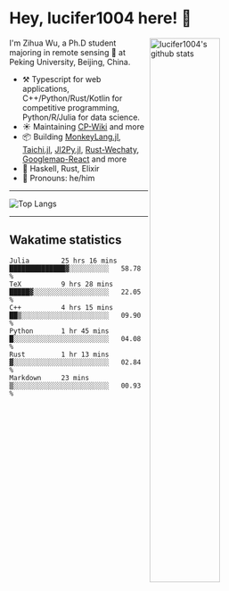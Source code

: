 # Hey, lucifer1004 here! :wave:

<img width="50%" align="right" alt="lucifer1004's github stats" src="https://github-readme-stats.vercel.app/api?username=lucifer1004&show_icons=true">

I'm Zihua Wu, a Ph.D student majoring in remote sensing :satellite: at Peking University, Beijing, China.

- :hammer_and_pick: Typescript for web applications, C++/Python/Rust/Kotlin for competitive programming, Python/R/Julia for data science.
- :sunny: Maintaining [CP-Wiki](https://cp-wiki.vercel.app) and more 
- :package: Building [MonkeyLang.jl](https://github.com/lucifer1004/MonkeyLang.jl), [Taichi.jl](https://github.com/lucifer1004/Taichi.jl), [Jl2Py.jl](https://github.com/lucifer1004/Jl2Py.jl), [Rust-Wechaty](https://github.com/wechaty/rust-wechaty), [Googlemap-React](https://github.com/googlemap-react/googlemap-react) and more
- :seedling: Haskell, Rust, Elixir
- :man: Pronouns: he/him

---

![Top Langs](https://github-readme-stats.vercel.app/api/top-langs/?username=lucifer1004&layout=compact)

---

## Wakatime statistics

<!--START_SECTION:waka-->

```text
Julia        25 hrs 16 mins  ██████████████▓░░░░░░░░░░   58.78 %
TeX          9 hrs 28 mins   █████▓░░░░░░░░░░░░░░░░░░░   22.05 %
C++          4 hrs 15 mins   ██▒░░░░░░░░░░░░░░░░░░░░░░   09.90 %
Python       1 hr 45 mins    █░░░░░░░░░░░░░░░░░░░░░░░░   04.08 %
Rust         1 hr 13 mins    ▓░░░░░░░░░░░░░░░░░░░░░░░░   02.84 %
Markdown     23 mins         ▒░░░░░░░░░░░░░░░░░░░░░░░░   00.93 %
```

<!--END_SECTION:waka-->
